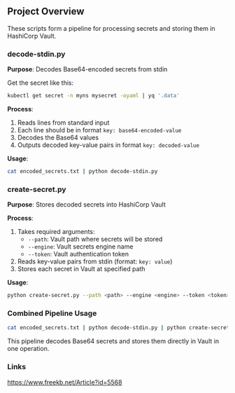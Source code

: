 ## Project Overview
These scripts form a pipeline for processing secrets and storing them in HashiCorp Vault.

### decode-stdin.py
**Purpose**: Decodes Base64-encoded secrets from stdin

Get the secret like this:
```bash
kubectl get secret -n myns mysecret -oyaml | yq '.data'
```

**Process**:
1. Reads lines from standard input
2. Each line should be in format `key: base64-encoded-value`
3. Decodes the Base64 values
4. Outputs decoded key-value pairs in format `key: decoded-value`

**Usage**:
```bash
cat encoded_secrets.txt | python decode-stdin.py
```

### create-secret.py
**Purpose**: Stores decoded secrets into HashiCorp Vault

**Process**:
1. Takes required arguments:
   - `--path`: Vault path where secrets will be stored
   - `--engine`: Vault secrets engine name
   - `--token`: Vault authentication token
2. Reads key-value pairs from stdin (format: `key: value`)
3. Stores each secret in Vault at specified path

**Usage**:
```bash
python create-secret.py --path <path> --engine <engine> --token <token> < decoded_secrets.txt
```

### Combined Pipeline Usage
```bash
cat encoded_secrets.txt | python decode-stdin.py | python create-secret.py --path <path> --engine <engine> --token <token>
```

This pipeline decodes Base64 secrets and stores them directly in Vault in one operation.

### Links
https://www.freekb.net/Article?id=5568
